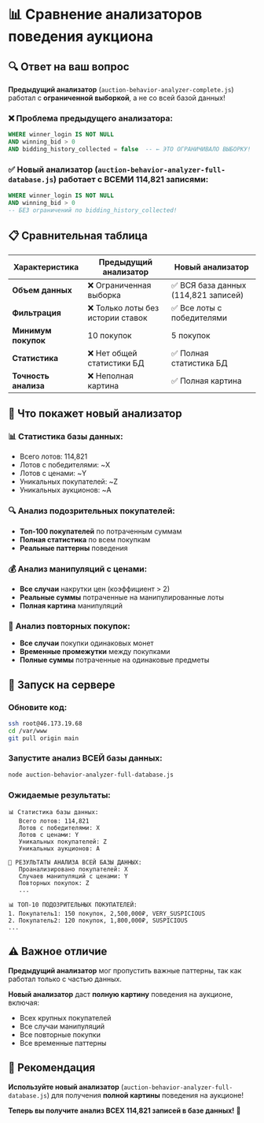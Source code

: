 # 📊 Сравнение анализаторов поведения аукциона

## 🔍 Ответ на ваш вопрос

**Предыдущий анализатор** (`auction-behavior-analyzer-complete.js`) работал с **ограниченной выборкой**, а не со всей базой данных!

### ❌ **Проблема предыдущего анализатора:**
```sql
WHERE winner_login IS NOT NULL 
AND winning_bid > 0
AND bidding_history_collected = false  -- ← ЭТО ОГРАНИЧИВАЛО ВЫБОРКУ!
```

### ✅ **Новый анализатор** (`auction-behavior-analyzer-full-database.js`) работает с **ВСЕМИ 114,821 записями**:
```sql
WHERE winner_login IS NOT NULL 
AND winning_bid > 0
-- БЕЗ ограничений по bidding_history_collected!
```

## 📋 Сравнительная таблица

| Характеристика | Предыдущий анализатор | Новый анализатор |
|---|---|---|
| **Объем данных** | ❌ Ограниченная выборка | ✅ ВСЯ база данных (114,821 записей) |
| **Фильтрация** | ❌ Только лоты без истории ставок | ✅ Все лоты с победителями |
| **Минимум покупок** | 10 покупок | 5 покупок |
| **Статистика** | ❌ Нет общей статистики БД | ✅ Полная статистика БД |
| **Точность анализа** | ❌ Неполная картина | ✅ Полная картина |

## 🎯 Что покажет новый анализатор

### 📊 **Статистика базы данных:**
- Всего лотов: 114,821
- Лотов с победителями: ~X
- Лотов с ценами: ~Y
- Уникальных покупателей: ~Z
- Уникальных аукционов: ~A

### 🔍 **Анализ подозрительных покупателей:**
- **Топ-100 покупателей** по потраченным суммам
- **Полная статистика** по всем покупкам
- **Реальные паттерны** поведения

### 💰 **Анализ манипуляций с ценами:**
- **Все случаи** накрутки цен (коэффициент > 2)
- **Реальные суммы** потраченные на манипулированные лоты
- **Полная картина** манипуляций

### 🔄 **Анализ повторных покупок:**
- **Все случаи** покупки одинаковых монет
- **Временные промежутки** между покупками
- **Полные суммы** потраченные на одинаковые предметы

## 🚀 Запуск на сервере

### Обновите код:
```bash
ssh root@46.173.19.68
cd /var/www
git pull origin main
```

### Запустите анализ ВСЕЙ базы данных:
```bash
node auction-behavior-analyzer-full-database.js
```

### Ожидаемые результаты:
```
📊 Статистика базы данных:
   Всего лотов: 114,821
   Лотов с победителями: X
   Лотов с ценами: Y
   Уникальных покупателей: Z
   Уникальных аукционов: A

🎯 РЕЗУЛЬТАТЫ АНАЛИЗА ВСЕЙ БАЗЫ ДАННЫХ:
   Проанализировано покупателей: X
   Случаев манипуляций с ценами: Y
   Повторных покупок: Z
   ...

📊 ТОП-10 ПОДОЗРИТЕЛЬНЫХ ПОКУПАТЕЛЕЙ:
1. Покупатель1: 150 покупок, 2,500,000₽, VERY_SUSPICIOUS
2. Покупатель2: 120 покупок, 1,800,000₽, SUSPICIOUS
...
```

## ⚠️ Важное отличие

**Предыдущий анализатор** мог пропустить важные паттерны, так как работал только с частью данных.

**Новый анализатор** даст **полную картину** поведения на аукционе, включая:
- Всех крупных покупателей
- Все случаи манипуляций
- Все повторные покупки
- Все временные паттерны

## 🎉 Рекомендация

**Используйте новый анализатор** (`auction-behavior-analyzer-full-database.js`) для получения **полной картины** поведения на аукционе!

**Теперь вы получите анализ ВСЕХ 114,821 записей в базе данных!** 🚀

